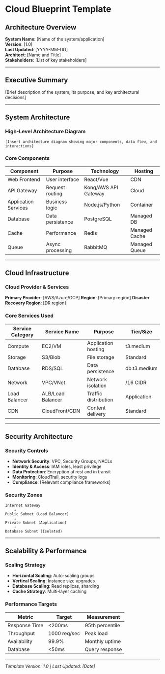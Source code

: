 # Cloud Blueprint Template

## Architecture Overview
**System Name**: [Name of the system/application]  
**Version**: [1.0]  
**Last Updated**: [YYYY-MM-DD]  
**Architect**: [Name and Title]  
**Stakeholders**: [List of key stakeholders]

---

## Executive Summary
[Brief description of the system, its purpose, and key architectural decisions]

---

## System Architecture

### High-Level Architecture Diagram
```
[Insert architecture diagram showing major components, data flow, and interactions]
```

### Core Components
| Component | Purpose | Technology | Hosting |
|-----------|---------|------------|---------|
| Web Frontend | User interface | React/Vue | CDN |
| API Gateway | Request routing | Kong/AWS API Gateway | Cloud |
| Application Services | Business logic | Node.js/Python | Container |
| Database | Data persistence | PostgreSQL | Managed DB |
| Cache | Performance | Redis | Managed Cache |
| Queue | Async processing | RabbitMQ | Managed Queue |

---

## Cloud Infrastructure

### Cloud Provider & Services
**Primary Provider**: [AWS/Azure/GCP]
**Region**: [Primary region]
**Disaster Recovery Region**: [DR region]

### Core Services Used
| Service Category | Service Name | Purpose | Tier/Size |
|------------------|--------------|---------|-----------|
| Compute | EC2/VM | Application hosting | t3.medium |
| Storage | S3/Blob | File storage | Standard |
| Database | RDS/SQL | Data persistence | db.t3.medium |
| Network | VPC/VNet | Network isolation | /16 CIDR |
| Load Balancer | ALB/Load Balancer | Traffic distribution | Application |
| CDN | CloudFront/CDN | Content delivery | Standard |

---

## Security Architecture

### Security Controls
- **Network Security**: VPC, Security Groups, NACLs
- **Identity & Access**: IAM roles, least privilege
- **Data Protection**: Encryption at rest and in transit
- **Monitoring**: CloudTrail, security logs
- **Compliance**: [Relevant compliance frameworks]

### Security Zones
```
Internet Gateway
    ↓
Public Subnet (Load Balancer)
    ↓
Private Subnet (Application)
    ↓
Database Subnet (Isolated)
```

---

## Scalability & Performance

### Scaling Strategy
- **Horizontal Scaling**: Auto-scaling groups
- **Vertical Scaling**: Instance size upgrades
- **Database Scaling**: Read replicas, sharding
- **Cache Strategy**: Multi-layer caching

### Performance Targets
| Metric | Target | Measurement |
|--------|--------|-------------|
| Response Time | <200ms | 95th percentile |
| Throughput | 1000 req/sec | Peak load |
| Availability | 99.9% | Monthly uptime |
| Database | <50ms | Query response |

---

*Template Version: 1.0 | Last Updated: [Date]*
